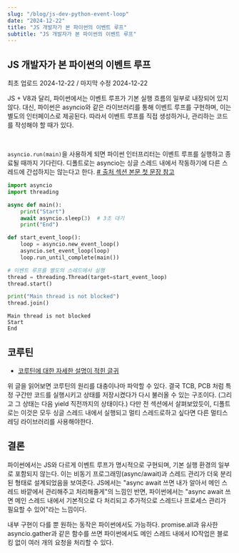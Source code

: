 ```yaml
---
slug: "/blog/js-dev-python-event-loop"
date: "2024-12-22"
title: "JS 개발자가 본 파이썬의 이벤트 루프"
subtitle: "JS 개발자가 본 파이썬의 이벤트 루프"
---
```


## **JS 개발자가 본 파이썬의 이벤트 루프**

<p class="text-time">최초 업로드 2024-12-22 / 마지막 수정 2024-12-22</p>

JS + V8과 달리, 파이썬에서는 이벤트 루프가 기본 실행 흐름의 일부로 내장되어 있지 않다. 대신, 파이썬은 asyncio와 같은 라이브러리를 통해 이벤트 루프를 구현하며, 이는 별도의 인터페이스로 제공된다. 따라서 이벤트 루프를 직접 생성하거나, 관리하는 코드를 작성해야 할 때가 있다.

<br/>

`asyncio.run(main)`을 사용하게 되면 파이썬 인터프리터는 이벤트 루프를 실행하고 종료될 때까지 기다린다. 디폴트로는 asyncio는 싱글 스레드 내에서 작동하기에 다른 스레드에 간섭하지는 않는다고 한다. [# 출처 섹션 본문 첫 문장 참고](https://docs.python.org/3/library/asyncio-dev.html?utm_source=chatgpt.com#concurrency-and-multithreading)

```python
import asyncio
import threading

async def main():
    print("Start")
    await asyncio.sleep(3)  # 3초 대기
    print("End")

def start_event_loop():
    loop = asyncio.new_event_loop()
    asyncio.set_event_loop(loop)
    loop.run_until_complete(main())

# 이벤트 루프를 별도의 스레드에서 실행
thread = threading.Thread(target=start_event_loop)
thread.start()

print("Main thread is not blocked")
thread.join()

```

```text
Main thread is not blocked
Start
End
```

## 코루틴

- [코루틴에 대한 자세한 설명이 적힌 글귀](https://dojang.io/mod/page/view.php?id=2418)

위 글을 읽어보면 코루틴의 원리를 대충이나마 파악할 수 있다. 결국 TCB, PCB 처럼 특정 구간만 코드를 실행시키고 상태를 저장시켰다가 다시 불러올 수 있는 구조이다. (그리고 그 상태는 다음 yield 직전까지의 상태이다.)
다만 전 섹션에서 살펴보았듯이, 디폴트로는 이것은 모두 싱글 스레드 내에서 실행되고 멀티 스레드로하고 싶다면 다른 멀티스레딩 라이브러리를 사용해야한다.

## 결론

파이썬에서는 JS와 다르게 이벤트 루프가 명시적으로 구현되며, 기본 실행 환경의 일부로 포함되지 않는다. 이는 비동기 프로그래밍(async/await)과 스레드 관리가 더욱 분리된 형태로 설계되었음을 보여준다.
JS에서는 "async await 쓰면 내가 알아서 메인 스레드 바깥에서 관리해주고 처리해줄게"의 느낌인 반면, 파이썬에서는 "async await 쓰면 메인 스레드 내에서 기본적으로 다 처리되고 추가적으로 스레드나 프로세스 관리가 필요할 수 있어"라는 느낌이다.

내부 구현이 다를 뿐 원하는 동작은 파이썬에서도 가능하다. promise.all과 유사한 asyncio.gather과 같은 함수를 쓰면 파이썬에서도 메인 스레드 내에서 IO작업은 블로킹 없이 여러 개의 요청을 처리할 수 있다.
